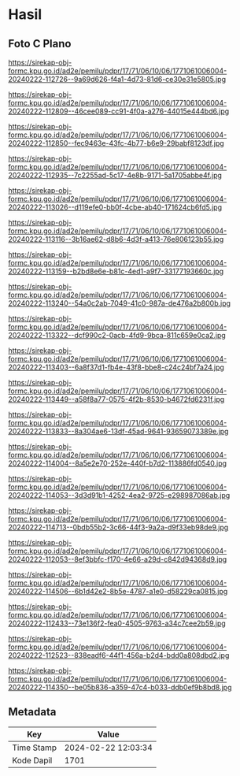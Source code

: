 # Hasil

## Foto C Plano

https://sirekap-obj-formc.kpu.go.id/ad2e/pemilu/pdpr/17/71/06/10/06/1771061006004-20240222-112726--9a69d626-f4a1-4d73-81d6-ce30e31e5805.jpg

https://sirekap-obj-formc.kpu.go.id/ad2e/pemilu/pdpr/17/71/06/10/06/1771061006004-20240222-112809--46cee089-cc91-4f0a-a276-44015e444bd6.jpg

https://sirekap-obj-formc.kpu.go.id/ad2e/pemilu/pdpr/17/71/06/10/06/1771061006004-20240222-112850--fec9463e-43fc-4b77-b6e9-29babf8123df.jpg

https://sirekap-obj-formc.kpu.go.id/ad2e/pemilu/pdpr/17/71/06/10/06/1771061006004-20240222-112935--7c2255ad-5c17-4e8b-9171-5a1705abbe4f.jpg

https://sirekap-obj-formc.kpu.go.id/ad2e/pemilu/pdpr/17/71/06/10/06/1771061006004-20240222-113026--d119efe0-bb0f-4cbe-ab40-171624cb6fd5.jpg

https://sirekap-obj-formc.kpu.go.id/ad2e/pemilu/pdpr/17/71/06/10/06/1771061006004-20240222-113116--3b16ae62-d8b6-4d3f-a413-76e806123b55.jpg

https://sirekap-obj-formc.kpu.go.id/ad2e/pemilu/pdpr/17/71/06/10/06/1771061006004-20240222-113159--b2bd8e6e-b81c-4ed1-a9f7-33177193660c.jpg

https://sirekap-obj-formc.kpu.go.id/ad2e/pemilu/pdpr/17/71/06/10/06/1771061006004-20240222-113240--54a0c2ab-7049-41c0-987a-de476a2b800b.jpg

https://sirekap-obj-formc.kpu.go.id/ad2e/pemilu/pdpr/17/71/06/10/06/1771061006004-20240222-113322--dcf990c2-0acb-4fd9-9bca-811c659e0ca2.jpg

https://sirekap-obj-formc.kpu.go.id/ad2e/pemilu/pdpr/17/71/06/10/06/1771061006004-20240222-113403--6a8f37d1-fb4e-43f8-bbe8-c24c24bf7a24.jpg

https://sirekap-obj-formc.kpu.go.id/ad2e/pemilu/pdpr/17/71/06/10/06/1771061006004-20240222-113449--a58f8a77-0575-4f2b-8530-b4672fd6231f.jpg

https://sirekap-obj-formc.kpu.go.id/ad2e/pemilu/pdpr/17/71/06/10/06/1771061006004-20240222-113833--8a304ae6-13df-45ad-9641-93659073389e.jpg

https://sirekap-obj-formc.kpu.go.id/ad2e/pemilu/pdpr/17/71/06/10/06/1771061006004-20240222-114004--8a5e2e70-252e-440f-b7d2-113886fd0540.jpg

https://sirekap-obj-formc.kpu.go.id/ad2e/pemilu/pdpr/17/71/06/10/06/1771061006004-20240222-114053--3d3d91b1-4252-4ea2-9725-e298987086ab.jpg

https://sirekap-obj-formc.kpu.go.id/ad2e/pemilu/pdpr/17/71/06/10/06/1771061006004-20240222-114713--0bdb55b2-3c66-44f3-9a2a-d9f33eb98de9.jpg

https://sirekap-obj-formc.kpu.go.id/ad2e/pemilu/pdpr/17/71/06/10/06/1771061006004-20240222-112053--8ef3bbfc-f170-4e66-a29d-c842d94368d9.jpg

https://sirekap-obj-formc.kpu.go.id/ad2e/pemilu/pdpr/17/71/06/10/06/1771061006004-20240222-114506--6b1d42e2-8b5e-4787-a1e0-d58229ca0815.jpg

https://sirekap-obj-formc.kpu.go.id/ad2e/pemilu/pdpr/17/71/06/10/06/1771061006004-20240222-112433--73e136f2-fea0-4505-9763-a34c7cee2b59.jpg

https://sirekap-obj-formc.kpu.go.id/ad2e/pemilu/pdpr/17/71/06/10/06/1771061006004-20240222-112523--838eadf6-44f1-456a-b2d4-bdd0a808dbd2.jpg

https://sirekap-obj-formc.kpu.go.id/ad2e/pemilu/pdpr/17/71/06/10/06/1771061006004-20240222-114350--be05b836-a359-47c4-b033-ddb0ef9b8bd8.jpg


## Metadata

| Key        | Value               |
| ---------- | ------------------- |
| Time Stamp | 2024-02-22 12:03:34 |
| Kode Dapil | 1701                |




